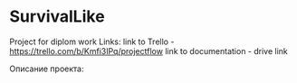 # SurvivalLike
Project for diplom work
Links:
link to Trello - https://trello.com/b/Kmfi3IPq/projectflow
link to documentation - drive link

Описание проекта:
